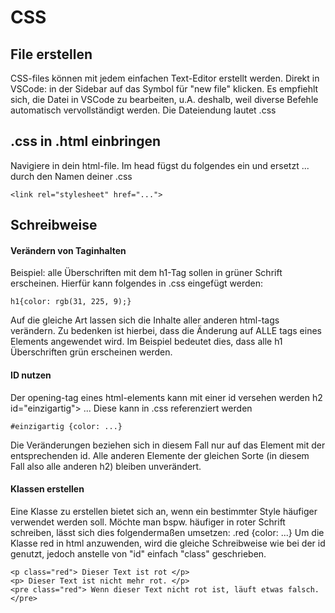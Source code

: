 # CSS

## File erstellen

CSS-files können mit jedem einfachen Text-Editor erstellt werden.
Direkt in VSCode: in der Sidebar auf das Symbol für "new file" klicken.
Es empfiehlt sich, die Datei in VSCode zu bearbeiten, u.A. deshalb, weil diverse Befehle
automatisch vervollständigt werden.
Die Dateiendung lautet .css

## .css in .html einbringen

Navigiere in dein html-file.
Im head fügst du folgendes ein und ersetzt ... durch den Namen deiner .css

    <link rel="stylesheet" href="...">


## Schreibweise

#### Verändern von Taginhalten
Beispiel: alle Überschriften mit dem h1-Tag sollen in grüner Schrift erscheinen.
Hierfür kann folgendes in .css eingefügt werden:

    h1{color: rgb(31, 225, 9);}
 Auf die gleiche Art lassen sich die Inhalte aller anderen html-tags verändern.
Zu bedenken ist hierbei, dass die Änderung auf ALLE tags eines Elements angewendet wird.
Im Beispiel bedeutet dies, dass alle h1 Überschriften grün erscheinen werden.

#### ID nutzen
Der opening-tag eines html-elements kann mit einer id versehen werden
    h2 id="einzigartig"> ... </h2>
Diese kann in .css referenziert werden

    #einzigartig {color: ...}
Die Veränderungen beziehen sich in diesem Fall nur auf das Element mit der entsprechenden id.
Alle anderen Elemente der gleichen Sorte (in diesem Fall also alle anderen h2) bleiben unverändert.

#### Klassen erstellen
Eine Klasse zu erstellen bietet sich an, wenn ein bestimmter Style häufiger verwendet werden soll.
Möchte man bspw. häufiger in roter Schrift schreiben, lässt sich dies folgendermaßen umsetzen:
    .red {color: ...}
Um die Klasse red in html anzuwenden, wird die gleiche Schreibweise wie bei der id genutzt,
jedoch anstelle von "id" einfach "class" geschrieben.

    <p class="red"> Dieser Text ist rot </p>
    <p> Dieser Text ist nicht mehr rot. </p>
    <pre class="red"> Wenn dieser Text nicht rot ist, läuft etwas falsch. </pre>
